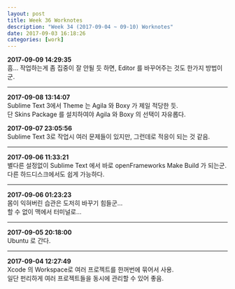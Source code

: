 ```yaml
---
layout: post
title: Week 36 Worknotes
description: "Week 34 (2017-09-04 ~ 09-10) Worknotes"
date: 2017-09-03 16:18:26
categories: [work]
---		
```

**2017-09-09 14:29:35**					
흠... 작업하는게 좀 집중이 잘 안될 듯 하면, Editor 를 바꾸어주는 것도 한가지 방법이군.				


---
**2017-09-08 13:14:07**				
Sublime Text 3에서 Theme 는 Agila 와 Boxy 가 제일 적당한 듯.				
단 Skins Package 를 설치하여야 Agila 와 Boxy 의 선택이 자유롭다.				


**2017-09-07 23:05:56**             
Sublime Text 3로 작업시 여러 문제들이 있지만, 그런데로 적응이 되는 것 같음.          


---
**2017-09-06 11:33:21**             
별다른 설정없이 Sublime Text 에서 바로 openFrameworks Make Build 가 되는군.            
다른 하드디스크에서도 쉽게 가능하다.                



---
**2017-09-06 01:23:23**             
몸이 익혀버린 습관은 도저히 바꾸기 힘들군...              
할 수 없이 맥에서 터미널로...			

---
**2017-09-05 20:18:00**             
Ubuntu 로 간다.


---
**2017-09-04 12:27:49**             
Xcode 의 Workspace로 여러 프로젝트를 한꺼번에 묶어서 사용.			             
일단 펀리하게 여러 프로젝트들을 동시에 관리할 수 있어 좋음.			               




